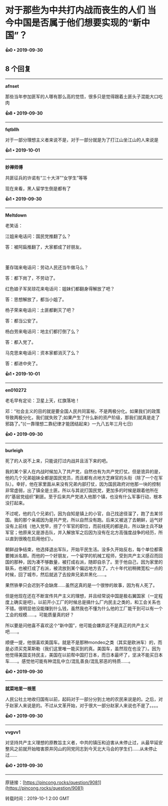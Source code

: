 # 对于那些为中共打内战而丧生的人们 当今中国是否属于他们想要实现的“新中国”？ 



**👍0 • 2019-09-30**

## 8 个回复

---
**afnset**

那些当年参加匪军的人哪有那么高的觉悟，很多只是觉得跟着土匪头子混能大口吃肉 

**👍8 • 2019-09-30**

---
**fqtbllh**

对于一部分理想主义者来说不是，对于一部分就是为了打江山坐江山的人来说是 

**👍1 • 2019-10-01**

---
**妙禅师傅**

共匪征兵的许诺有“三十大洋”“女学生”等等

现在来看，黑人留学生倒是都有了 

**👍1 • 2019-09-30**

---
**Meltdown**

老笑话：

江姐来电话问：国民党推翻了么？

答：被阿扁推翻了，大家都成了好朋友。

 

董存瑞来电话问：劳动人民还当牛做马么？

答：都下岗了，不劳动了。 

红色娘子军吴琼花来电话问：姐妹们都翻身得解放了吧？

答：思想解放了，都当小姐了。

杨子荣来电话问：土匪都剿灭了吧？

答：都当公安了。

杨白劳来电话问：地主们都打倒了么？

答：都入党了。

马克思来电话问：资本家都消灭了么？

答：都进中央了。 

**👍1 • 2019-10-01**

---
**en010272**

老毛早有定论：卫星上天，红旗落地！

邓：“社会主义的目的就是要全国人民共同富裕，不是两极分化。如果我们的政策导致两极分化，我们就失败了;如果产生了什么新的资产阶级，那我们就真是走了邪路了。”(《一靠理想二靠纪律才能团结起来》一九八五年三月七日) 

**👍0 • 2019-09-30**

---
**burleigh**

死了的人说不上来，只能说打过内战并且活下来的吧。

我的某个家人在内战时候加入了共产党，自然也有为共产党打仗。但是诡异的是，他的几个兄弟姐妹全都是国民党员，而且都有点地方芝麻官的头衔（除了一个在军队）。幸好，他在家里面从来没有兄弟内部打仗，因为国民政府对他那一块的控制非常虚弱，出了镇全是土匪。所以与其说打国民党，更加多的时候是跟着他所在的“基层党组织”剿匪。至于后来共产党进入他那个镇，也没有什么军事行动，根本没打起来。

不过呢，他的几个兄弟们，因为自知是镇上的小官，自己找途径溜了，跑了去某邻国。我的那个亲戚因为是共产党，所以自然没有跑。后来又被送了去朝鲜，运气好没有上前线（他入党早，捞了个军官的职位，而前线死的都是兵，所以缺士兵不缺军官；他原来又是游击队，并入解放军之后因为没有在北方高强度战争的经历，所以直到很晚在启用他们）。

朝鲜战争结束，他选择退出军队，开始平民生活。没多久开始反右，每个单位都需要摊派名额。而他的一个好朋友，一个留学的机械工程师，受到共产主义感召而回国的那种，因为凑不够数量，被打成右派，随即自杀了。至于他自己，因为家里的联系，也被打成了右派，被流放到某个偏远地方去了。六十年代初稍微宽松一点的时候，回了城市，然后就逃了去投奔兄弟并黑化……。

果然铁拳只会迟到不会缺席……虽然这真的是一个很惨的故事，因为有人死了。

但是他现在还在不断宣传共产主义的理想，并且经常说中国是极右翼国家（一定程度上确实是吧）。以前开小工厂的时候总是搞什么厂内民主之类的，和工会关系也不错。很明显他没能赚到什么钱，虽然我也不懂为什么他的工厂能干到可以有一个工会的规模……。可能质量真的好？

所以要是问他喜不喜欢这个“新中国”，他可能会嫌弃这不是真正的共产主义吧……。

顺便一提，他很喜欢美国车。就是不是那种mondeo之类（其实是欧洲车）的，而是必须买克莱斯勒（我们这里唯一能买到的真。美国车，虽然现在也没了）。因为他觉得美国支持民主，美国在以前帮中国打日本，而日本最坏了，坚决不能买日本车……。感觉他可能有种混乱中立/混乱善良/混乱邪恶的特质……。 

**👍0 • 2019-09-30**

---
**就菜地里一根葱**

人民公社土地收归国有以前，起码对于一部分分到土地的农民来说是的。之后，对于赵家人来说是的。不过从文革开始，对于很大一部分赵家人来说也不是了。。。。 

**👍0 • 2019-09-30**

---
**vvgvv1**

对坚持共产主义理想的原教旨主义者，中共的镇压和迫害从未停止过，从最早延安整风之前就开始暗害原井冈山的同党同志到今天北大马会的学生们……从未停止过…… 

**👍0 • 2019-09-30**

---
原链接：[https://pincong.rocks/question/9081](https://pincong.rocks/question/9081)

转载时间：2019-10-1 2:00 GMT